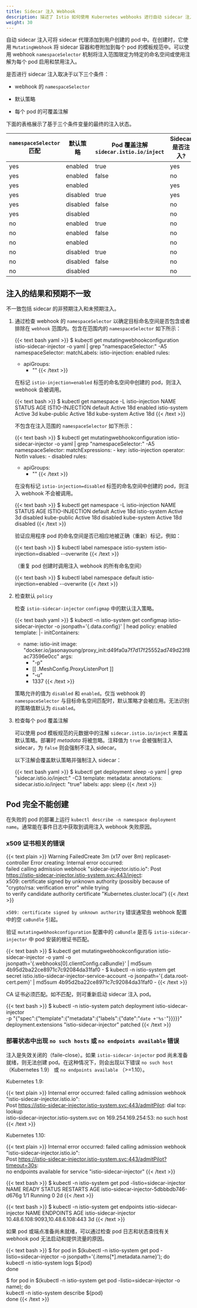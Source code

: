 ```yaml
---
title: Sidecar 注入 Webhook
description: 描述了 Istio 如何使用 Kubernetes webhooks 进行自动 sidecar 注入。
weight: 30
---
```


自动 sidecar 注入可将 sidecar 代理添加到用户创建的 pod 中。在创建时，它使用 `MutatingWebhook` 将 sidecar 容器和卷附加到每个 pod 的模板规范中。可以使用 webhook `namespaceSelector` 机制将注入范围限定为特定的命名空间或使用注解为每个 pod 启用和禁用注入。

是否进行 sidecar 注入取决于以下三个条件：

* webhook 的 `namespaceSelector`

* 默认策略

* 每个 pod 的可覆盖注解

下面的表格展示了基于三个条件变量的最终的注入状态。

| `namespaceSelector` 匹配 | 默认策略 | Pod 覆盖注解`sidecar.istio.io/inject` | Sidecar 是否注入? |
|---------------------------|------------------|---------------------------------------------------|-----------|
| yes                       | enabled          | true                                              | yes       |
| yes                       | enabled          | false                                             | no        |
| yes                       | enabled          |                                                   | yes       |
| yes                       | disabled         | true                                              | yes       |
| yes                       | disabled         | false                                             | no        |
| yes                       | disabled         |                                                   | no        |
| no                        | enabled          | true                                              | no        |
| no                        | enabled          | false                                             | no        |
| no                        | enabled          |                                                   | no        |
| no                        | disabled         | true                                              | no        |
| no                        | disabled         | false                                             | no        |
| no                        | disabled         |                                                   | no        |

## 注入的结果和预期不一致

不一致包括 sidecar 的非预期注入和未预期注入。

1. 通过检查 webhook 的 `namespaceSelector` 以确定目标命名空间是否包含或者排除在 `webhook` 范围内。包含在范围内的 `namespaceSelector` 如下所示：

    {{< text bash yaml >}}
    $ kubectl get mutatingwebhookconfiguration istio-sidecar-injector -o yaml | grep "namespaceSelector:" -A5
      namespaceSelector:
        matchLabels:
          istio-injection: enabled
      rules:
      - apiGroups:
        - ""
    {{< /text >}}

   在标记 `istio-injection=enabled` 标签的命名空间中创建的 pod，则注入 webhook 会被调用。

    {{< text bash >}}
    $ kubectl get namespace -L istio-injection
    NAME           STATUS    AGE       ISTIO-INJECTION
    default        Active    18d       enabled
    istio-system   Active    3d
    kube-public    Active    18d
    kube-system    Active    18d
    {{< /text >}}
    
    不包含在注入范围的 `namespaceSelector` 如下所示：
    
    {{< text bash >}}
    $ kubectl get mutatingwebhookconfiguration istio-sidecar-injector -o yaml | grep "namespaceSelector:" -A5
      namespaceSelector:
        matchExpressions:
        - key: istio-injection
          operator: NotIn
          values:
          - disabled
      rules:
      - apiGroups:
        - ""
    {{< /text >}}

   在没有标记 `istio-injection=disabled` 标签的命名空间中创建的 pod，则注入 webhook 不会被调用。

    {{< text bash >}}
    $ kubectl get namespace -L istio-injection
    NAME           STATUS    AGE       ISTIO-INJECTION
    default        Active    18d
    istio-system   Active    3d        disabled
    kube-public    Active    18d       disabled
    kube-system    Active    18d       disabled
    {{< /text >}}

   验证应用程序 pod 的命名空间是否已相应地被正确（重新）标记，例如：

    {{< text bash >}}
    $ kubectl label namespace istio-system istio-injection=disabled --overwrite
    {{< /text >}}

   （重复 pod 创建时调用注入 webhook 的所有命名空间）

    {{< text bash >}}
    $ kubectl label namespace default istio-injection=enabled --overwrite
    {{< /text >}}

1. 检查默认 `policy`

    检查 `istio-sidecar-injector` `configmap` 中的默认注入策略。

    {{< text bash yaml >}}
    $ kubectl -n istio-system get configmap istio-sidecar-injector -o jsonpath='{.data.config}' | head
    policy: enabled
    template: |-
      initContainers:
      - name: istio-init
        image: "docker.io/jasonayoung/proxy_init:d49fa0a7f7d17f25552ad749d23f8ac73596e0cc"
        args:
        - "-p"
        - [[ .MeshConfig.ProxyListenPort ]]
        - "-u"
        - 1337
    {{< /text >}}

    策略允许的值为 `disabled` 和 `enabled`。仅当 webhook 的 `namespaceSelector` 与目标命名空间匹配时，默认策略才会被应用。无法识别的策略值默认为 `disabled`。

1. 检查每个 pod 覆盖注解

    可以使用 pod 模板规范的元数据中的注解 `sidecar.istio.io/inject` 来覆盖默认策略。部署时 *metadata* 将被忽略。注释值为 `true` 会被强制注入 sidecar，为 `false` 则会强制不注入 sidecar。

    以下注解会覆盖默认策略并强制注入 sidecar：

    {{< text bash yaml >}}
    $ kubectl get deployment sleep -o yaml | grep "sidecar.istio.io/inject:" -C3
    template:
      metadata:
        annotations:
          sidecar.istio.io/inject: "true"
        labels:
          app: sleep
    {{< /text >}}

## Pod 完全不能创建

在失败的 pod 的部署上运行 `kubectl describe -n namespace deployment name`。通常能在事件日志中获取到调用注入 webhook 失败原因。

### x509 证书相关的错误

{{< text plain >}}
Warning  FailedCreate  3m (x17 over 8m)  replicaset-controller  Error creating: Internal error occurred: \
    failed calling admission webhook "sidecar-injector.istio.io": Post https://istio-sidecar-injector.istio-system.svc:443/inject: \
    x509: certificate signed by unknown authority (possibly because of "crypto/rsa: verification error" while trying \
    to verify candidate authority certificate "Kubernetes.cluster.local")
{{< /text >}}

`x509: certificate signed by unknown authority` 错误通常由 webhook 配置中的空 `caBundle` 引起。

验证 `mutatingwebhookconfiguration` 配置中的 `caBundle` 是否与 `istio-sidecar-injector` 中 pod 安装的根证书匹配。

{{< text bash >}}
$ kubectl get mutatingwebhookconfiguration istio-sidecar-injector -o yaml -o jsonpath='{.webhooks[0].clientConfig.caBundle}' | md5sum
4b95d2ba22ce8971c7c92084da31faf0  -
$ kubectl -n istio-system get secret istio.istio-sidecar-injector-service-account -o jsonpath='{.data.root-cert\.pem}' | md5sum
4b95d2ba22ce8971c7c92084da31faf0  -
{{< /text >}}

CA 证书必须匹配。如不匹配，则可重新启动 sidecar 注入 pod。

{{< text bash >}}
$ kubectl -n istio-system patch deployment istio-sidecar-injector \
    -p "{\"spec\":{\"template\":{\"metadata\":{\"labels\":{\"date\":\"`date +'%s'`\"}}}}}"
deployment.extensions "istio-sidecar-injector" patched
{{< /text >}}

### 部署状态中出现 `no such hosts` 或 `no endpoints available` 错误

注入是失效关闭的（faile-close）。如果 `istio-sidecar-injector` pod 尚未准备就绪，则无法创建 pod。在这种情况下，则会出现以下错误 `no such host` （Kubernetes 1.9） 或 `no endpoints available` （>=1.10）。

Kubernetes 1.9:

{{< text plain >}}
Internal error occurred: failed calling admission webhook "istio-sidecar-injector.istio.io": \
    Post https://istio-sidecar-injector.istio-system.svc:443/admitPilot: dial tcp: lookup \
    istio-sidecar-injector.istio-system.svc on 169.254.169.254:53: no such host
{{< /text >}}

Kubernetes 1.10:

{{< text plain >}}
Internal error occurred: failed calling admission webhook "istio-sidecar-injector.istio.io": \
    Post https://istio-sidecar-injector.istio-system.svc:443/admitPilot?timeout=30s: \
    no endpoints available for service "istio-sidecar-injector"
{{< /text >}}

{{< text bash >}}
$  kubectl -n istio-system get pod -listio=sidecar-injector
NAME                            READY     STATUS    RESTARTS   AGE
istio-sidecar-injector-5dbbbdb746-d676g   1/1       Running   0          2d
{{< /text >}}

{{< text bash >}}
$ kubectl -n istio-system get endpoints istio-sidecar-injector
NAME           ENDPOINTS                          AGE
istio-sidecar-injector   10.48.6.108:9093,10.48.6.108:443   3d
{{< /text >}}

如果 pod 或端点准备尚未就绪，可以通过检查 pod 日志和状态查找有关 webhook pod 无法启动和提供流量的原因。

{{< text bash >}}
$ for pod in $(kubectl -n istio-system get pod -listio=sidecar-injector -o jsonpath='{.items[*].metadata.name}'); do \
    kubectl -n istio-system logs ${pod} \
done

$ for pod in $(kubectl -n istio-system get pod -listio=sidecar-injector -o name); do \
    kubectl -n istio-system describe ${pod} \
done
{{< /text >}}
